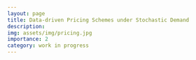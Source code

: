 ```yaml
---
layout: page
title: Data-driven Pricing Schemes under Stochastic Demand
description: 
img: assets/img/pricing.jpg
importance: 2
category: work in progress
---
```

